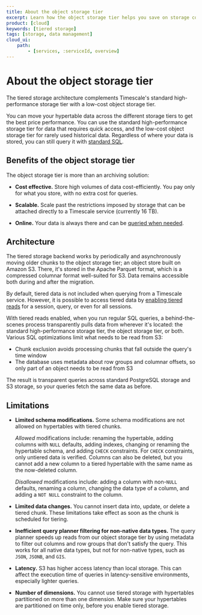 ```yaml
---
title: About the object storage tier
excerpt: Learn how the object storage tier helps you save on storage costs
product: [cloud]
keywords: [tiered storage]
tags: [storage, data management]
cloud_ui:
    path:
        - [services, :serviceId, overview]
---
```


# About the object storage tier

The tiered storage architecture complements Timescale's standard high-performance storage tier with a low-cost object storage tier.

You can move your hypertable data across the different storage tiers to get the best price performance.
You can use the standard high-performance storage tier for data that requires quick access,
and the low-cost object storage tier for rarely used historical data. 
Regardless of where your data is stored, you can still query it with
[standard SQL][querying-tiered-data].


## Benefits of the object storage tier

The object storage tier is more than an archiving solution:

*   **Cost effective.** Store high volumes of data cost-efficiently.
    You pay only for what you store, with no extra cost for queries.

*   **Scalable.**  Scale past the restrictions imposed by storage that can be attached
    directly to a Timescale service (currently 16 TB).

*   **Online.**  Your data is always there and can be [queried when needed][querying-tiered-data]. 

## Architecture

The tiered storage backend works by periodically and asynchronously moving older chunks to the object storage tier;
an object store built on Amazon S3.
There, it's stored in the Apache Parquet format, which is a compressed
columnar format well-suited for S3. Data remains accessible both during and after the migration.

By default, tiered data is not included when querying from a Timescale service. 
However, it is possible to access tiered data by [enabling tiered reads][querying-tiered-data] for a session, query, or even for all sessions.   

With tiered reads enabled, when you run regular SQL queries, a behind-the-scenes process transparently
pulls data from wherever it's located: the standard high-performance storage tier, the object storage tier, or both.
Various SQL optimizations limit what needs to be read from S3:

*   Chunk exclusion avoids processing chunks that fall outside the query's time window
*   The database uses metadata about row groups and columnar offsets, so only
    part of an object needs to be read from S3

The result is transparent queries across standard PostgreSQL storage and S3
storage, so your queries fetch the same data as before.

## Limitations

*   **Limited schema modifications.** Some schema modifications are not allowed
    on hypertables with tiered chunks.

    _Allowed_ modifications include: renaming the hypertable, adding columns
    with `NULL` defaults, adding indexes, changing or renaming the hypertable
    schema, and adding `CHECK` constraints. For `CHECK` constraints, only
    untiered data is verified.
    Columns can also be deleted, but you cannot add a new column to a tiered hypertable
    with the same name as the now-deleted column.

    _Disallowed_ modifications include: adding a column with non-`NULL`
    defaults, renaming a column, changing the data type of a
    column, and adding a `NOT NULL` constraint to the column.

*   **Limited data changes.** You cannot insert data into, update, or delete a
    tiered chunk. These limitations take effect as soon as the chunk is
    scheduled for tiering. 

*   **Inefficient query planner filtering for non-native data types.** The query
    planner speeds up reads from our object storage tier by using metadata
    to filter out columns and row groups that don't satisfy the query. This works for all
    native data types, but not for non-native types, such as `JSON`, `JSONB`,
    and `GIS`.

*   **Latency.** S3 has higher access latency than local storage. This can affect the
    execution time of queries in latency-sensitive environments, especially
    lighter queries.

*   **Number of dimensions.** You cannot use tiered storage with hypertables
    partitioned on more than one dimension. Make sure your hypertables are
    partitioned on time only, before you enable tiered storage.

[blog-data-tiering]: https://www.timescale.com/blog/expanding-the-boundaries-of-postgresql-announcing-a-bottomless-consumption-based-object-storage-layer-built-on-amazon-s3/
[querying-tiered-data]: /use-timescale/:currentVersion:/data-tiering/querying-tiered-data/
